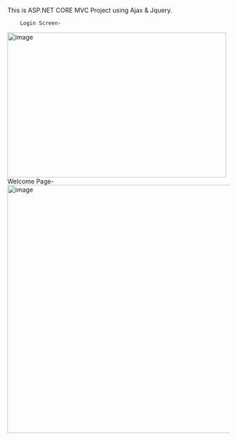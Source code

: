This is ASP.NET CORE MVC Project using Ajax & Jquery.

        Login Screen-
<img width="496" height="328" alt="image" src="https://github.com/user-attachments/assets/8a56c177-2b8e-4bb7-9bb8-2b8201f6f6c3" />
      Welcome Page-
<img width="617" height="561" alt="image" src="https://github.com/user-attachments/assets/d50cf98f-db65-4e74-b222-78561f7d7703" />


